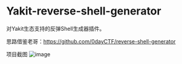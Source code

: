 # Yakit-reverse-shell-generator
对Yakit生态支持的反弹Shell生成器插件。

思路借鉴老哥：https://github.com/0dayCTF/reverse-shell-generator

项目截图
![image](https://github.com/littlepillow007/yakit-reverse-shell-generator/assets/98884431/4583e9ce-bfc2-4543-b81c-143a34009727)
